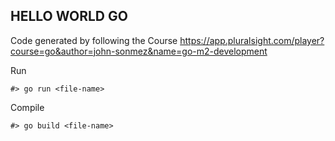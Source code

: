 ## HELLO WORLD GO

Code generated by following the Course https://app.pluralsight.com/player?course=go&author=john-sonmez&name=go-m2-development



Run
```
#> go run <file-name>
```

Compile
```
#> go build <file-name>
```